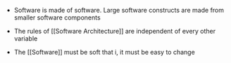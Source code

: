 * Software is made of software. Large software constructs are made from smaller software components

* The rules of [[Software Architecture]] are independent of every other variable

* The [[Software]] must be soft that i, it must be easy to change
